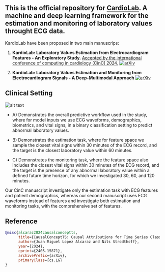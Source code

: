 ## This is the official repository for <ins>CardioLab</ins>. A machine and deep learning framework for the estimation and monitoring of laboratory values throught ECG data.

KardioLab have been proposed in two main manuscrips:

1. **KardioLab: Laboratory Values Estimation from Electrocardiogram Features - An Exploratory Study.** <ins>Accepted by the international conference of computing in cardiology (CinC) 2024.</ins> [![arXiv](https://img.shields.io/badge/arXiv-1234.56789-b31b1b.svg)](https://arxiv.org/abs/2405.15871)
   
2. **KardioLab: Laboratory Values Estimation and Monitoring from Electrocardiogram Signals - A Deep-Multimodal Approach** [![arXiv](https://img.shields.io/badge/arXiv-1234.56789-b31b1b.svg)](https://arxiv.org/abs/2405.15871)




## Clinical Setting

![alt text](https://github.com/AI4HealthUOL/KardioLab/blob/main/reports/abstract-1.png?style=centerme)

 
- A) Demonstrates the overall predictive workflow used in the study, where for model inputs we use ECG waveforms, demographics, biometrics, and vital signs, in a binary classification setting to predict abnormal laboratory values.

- B) Demonstrates the estimation task, where for feature space we sample the closest vital signs within 30 minutes of the ECG record, and the target is the closest laboratory value within 60 minutes.

- C) Demonstrates the monitoring task, where the feature space also includes the closest vital signs within 30 minutes of the ECG record, and the target is the presence of any abnormal laboratory value within a defined future time horizon, for which we investigated 30, 60, and 120 minutes.



Our CinC manuscript investigate only the estimation task with ECG features and patient demographics, whereas our second manuscript uses ECG waveforms instead of features and investigate both estimation and monitoring tasks, with the comprehensive set of features.


## Reference
```bibtex
@misc{alcaraz2024causalconceptts,
      title={CausalConceptTS: Causal Attributions for Time Series Classification using High Fidelity Diffusion Models}, 
      author={Juan Miguel Lopez Alcaraz and Nils Strodthoff},
      year={2024},
      eprint={2405.15871},
      archivePrefix={arXiv},
      primaryClass={cs.LG}
}
```

